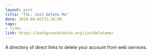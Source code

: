 ```yaml
---
layout: post
title: "TIL: Just Delete Me"
date: 2019-09-02T13:16:00
tags:
- links
link: https://backgroundchecks.org/justdeleteme/
---
```

A directory of direct links to delete your account from web services.

